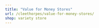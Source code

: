 ```yaml
---
title: "Value for Money Stores"
url: /cleethorpes/value-for-money-stores/
shop: variety store
---
```

